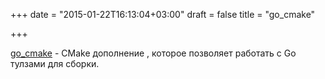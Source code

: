 +++
date = "2015-01-22T16:13:04+03:00"
draft = false
title = "go_cmake"

+++

<p><a href="https://github.com/cpconduce/go_cmake">go_cmake</a>&nbsp;- CMake дополнение&nbsp;, которое позволяет работать с Go тулзами для сборки.</p>

